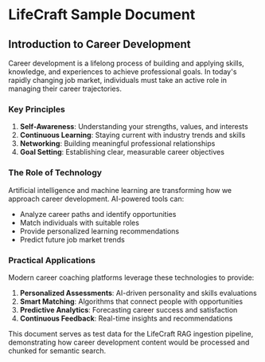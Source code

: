 # LifeCraft Sample Document

## Introduction to Career Development

Career development is a lifelong process of building and applying skills, knowledge, and experiences to achieve professional goals. In today's rapidly changing job market, individuals must take an active role in managing their career trajectories.

### Key Principles

1. **Self-Awareness**: Understanding your strengths, values, and interests
2. **Continuous Learning**: Staying current with industry trends and skills
3. **Networking**: Building meaningful professional relationships
4. **Goal Setting**: Establishing clear, measurable career objectives

### The Role of Technology

Artificial intelligence and machine learning are transforming how we approach career development. AI-powered tools can:

- Analyze career paths and identify opportunities
- Match individuals with suitable roles
- Provide personalized learning recommendations
- Predict future job market trends

### Practical Applications

Modern career coaching platforms leverage these technologies to provide:

1. **Personalized Assessments**: AI-driven personality and skills evaluations
2. **Smart Matching**: Algorithms that connect people with opportunities
3. **Predictive Analytics**: Forecasting career success and satisfaction
4. **Continuous Feedback**: Real-time insights and recommendations

This document serves as test data for the LifeCraft RAG ingestion pipeline, demonstrating how career development content would be processed and chunked for semantic search.